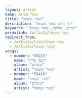 ```yaml
---
layout: artist
name: מאור אשואל
title: "מאור אשואל"
description: "דף האמן מאור אשואל"
keywords: "שירים, מוזיקה, מאור אשואל"
permalink: /artists/מאור-אשואל
redirect_from:
  - /artists/list/מאור אשואל
  - /artists/מאור-אשואל/
songs:
  - number: "59415"
    name: "זועק אליך"
    album: "סינגלים"
    artist: "מאור אשואל"
  - number: "59416"
    name: "תמיד לשמוח"
    album: "סינגלים"
    artist: "מאור אשואל"
---
```

